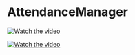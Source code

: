 # AttendanceManager

[![Watch the video](https://img.youtube.com/vi/vCvC7UlSsRs/hqdefault.jpg)](https://youtu.be/vCvC7UlSsRs)

[![Watch the video](https://j.gifs.com/k2QLzE.gif)](https://youtu.be/vCvC7UlSsRs)
